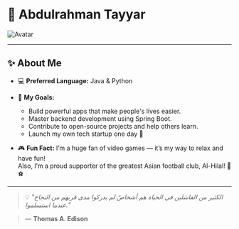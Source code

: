 # 👋 Abdulrahman Tayyar

![Avatar](https://avatars.githubusercontent.com/u/AbdulrahmanAlTayar)

---

## ✨ About Me

- 💻 **Preferred Language:** Java & Python

- 🎯 **My Goals:**
  - Build powerful apps that make people's lives easier.
  - Master backend development using Spring Boot.
  - Contribute to open-source projects and help others learn.
  - Launch my own tech startup one day 🚀


- 🎮 **Fun Fact:** I’m a huge fan of video games — it’s my way to relax and have fun!  
  Also, I’m a proud supporter of the greatest Asian football club, Al-Hilal! 💙⚽


---

> 💡 *"الكثير من الفاشلين في الحياة هم أشخاصٌ لم يدركوا مدى قربهم من النجاح عندما استسلموا."*  

> — **Thomas A. Edison**
